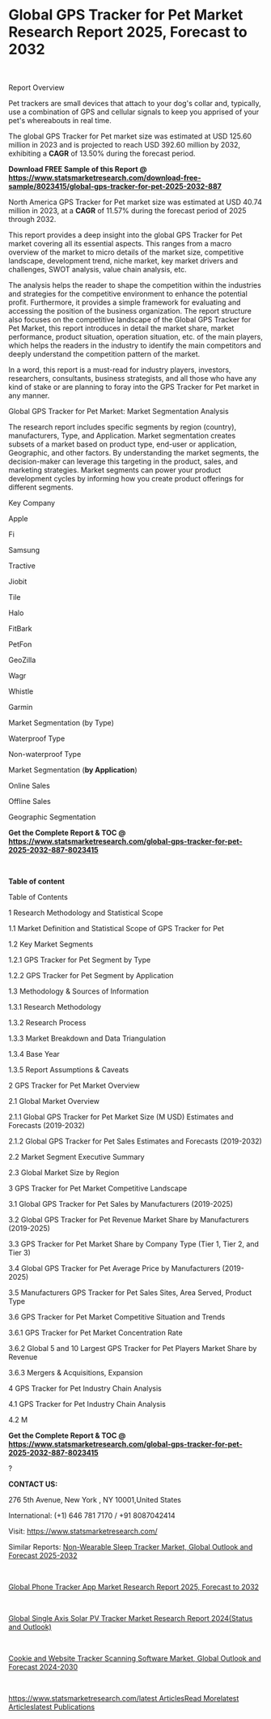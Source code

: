 <h1>Global GPS Tracker for Pet Market Research Report 2025, Forecast to 2032</h1><br/><p>Report Overview</p>
 
 
 
 <p>Pet trackers are small devices that attach to your dog&#39;s collar and, typically, use a combination of GPS and cellular signals to keep you apprised of your pet&#39;s whereabouts in real time.</p>
 
 
 
 <p>The global GPS Tracker for Pet market size was estimated at USD 125.60 million in 2023 and is projected to reach USD 392.60 million by 2032, exhibiting a <strong>CAGR</strong> of 13.50% during the forecast period.</p>
 
 
 
 <p><strong>Download FREE Sample of this Report @ <a href="https://www.statsmarketresearch.com/download-free-sample/8023415/global-gps-tracker-for-pet-2025-2032-887">https://www.statsmarketresearch.com/download-free-sample/8023415/global-gps-tracker-for-pet-2025-2032-887</a></strong></p>
 
 
 
 <p>North America GPS Tracker for Pet market size was estimated at USD 40.74 million in 2023, at a <strong>CAGR</strong> of 11.57% during the forecast period of 2025 through 2032.</p>
 
 
 
 <p>This report provides a deep insight into the global GPS Tracker for Pet market covering all its essential aspects. This ranges from a macro overview of the market to micro details of the market size, competitive landscape, development trend, niche market, key market drivers and challenges, SWOT analysis, value chain analysis, etc.</p>
 
 
 
 <p>The analysis helps the reader to shape the competition within the industries and strategies for the competitive environment to enhance the potential profit. Furthermore, it provides a simple framework for evaluating and accessing the position of the business organization. The report structure also focuses on the competitive landscape of the Global GPS Tracker for Pet Market, this report introduces in detail the market share, market performance, product situation, operation situation, etc. of the main players, which helps the readers in the industry to identify the main competitors and deeply understand the competition pattern of the market.</p>
 
 
 
 <p>In a word, this report is a must-read for industry players, investors, researchers, consultants, business strategists, and all those who have any kind of stake or are planning to foray into the GPS Tracker for Pet market in any manner.</p>
 
 
 
 <p>Global GPS Tracker for Pet Market: Market Segmentation Analysis</p>
 
 
 
 <p>The research report includes specific segments by region (country), manufacturers, Type, and Application. Market segmentation creates subsets of a market based on product type, end-user or application, Geographic, and other factors. By understanding the market segments, the decision-maker can leverage this targeting in the product, sales, and marketing strategies. Market segments can power your product development cycles by informing how you create product offerings for different segments.</p>
 
 
 
 <p>Key Company</p>
 
 
 
 <p>Apple</p>
 
 
 
 <p>Fi</p>
 
 
 
 <p>Samsung</p>
 
 
 
 <p>Tractive</p>
 
 
 
 <p>Jiobit</p>
 
 
 
 <p>Tile</p>
 
 
 
 <p>Halo</p>
 
 
 
 <p>FitBark</p>
 
 
 
 <p>PetFon</p>
 
 
 
 <p>GeoZilla</p>
 
 
 
 <p>Wagr</p>
 
 
 
 <p>Whistle</p>
 
 
 
 <p>Garmin</p>
 
 
 
 <p>Market Segmentation (by Type)</p>
 
 
 
 <p>Waterproof Type</p>
 
 
 
 <p>Non-waterproof Type</p>
 
 
 
 <p>Market Segmentation (<strong>by Application</strong>)</p>
 
 
 
 <p>Online Sales</p>
 
 
 
 <p>Offline Sales</p>
 
 
 
 <p>Geographic Segmentation</p>
 
 
 
 <div><b>Get the Complete Report & TOC @ <a href="https://www.statsmarketresearch.com/global-gps-tracker-for-pet-2025-2032-887-8023415">https://www.statsmarketresearch.com/global-gps-tracker-for-pet-2025-2032-887-8023415</a></b></div>
 
 
 
 <p><br />
 
 <b>Table of content</b></p>
 
 
 
 <p>Table of Contents<br />
 
 1 Research Methodology and Statistical Scope<br />
 
 1.1 Market Definition and Statistical Scope of GPS Tracker for Pet<br />
 
 1.2 Key Market Segments<br />
 
 1.2.1 GPS Tracker for Pet Segment by Type<br />
 
 1.2.2 GPS Tracker for Pet Segment by Application<br />
 
 1.3 Methodology & Sources of Information<br />
 
 1.3.1 Research Methodology<br />
 
 1.3.2 Research Process<br />
 
 1.3.3 Market Breakdown and Data Triangulation<br />
 
 1.3.4 Base Year<br />
 
 1.3.5 Report Assumptions & Caveats<br />
 
 2 GPS Tracker for Pet Market Overview<br />
 
 2.1 Global Market Overview<br />
 
 2.1.1 Global GPS Tracker for Pet Market Size (M USD) Estimates and Forecasts (2019-2032)<br />
 
 2.1.2 Global GPS Tracker for Pet Sales Estimates and Forecasts (2019-2032)<br />
 
 2.2 Market Segment Executive Summary<br />
 
 2.3 Global Market Size by Region<br />
 
 3 GPS Tracker for Pet Market Competitive Landscape<br />
 
 3.1 Global GPS Tracker for Pet Sales by Manufacturers (2019-2025)<br />
 
 3.2 Global GPS Tracker for Pet Revenue Market Share by Manufacturers (2019-2025)<br />
 
 3.3 GPS Tracker for Pet Market Share by Company Type (Tier 1, Tier 2, and Tier 3)<br />
 
 3.4 Global GPS Tracker for Pet Average Price by Manufacturers (2019-2025)<br />
 
 3.5 Manufacturers GPS Tracker for Pet Sales Sites, Area Served, Product Type<br />
 
 3.6 GPS Tracker for Pet Market Competitive Situation and Trends<br />
 
 3.6.1 GPS Tracker for Pet Market Concentration Rate<br />
 
 3.6.2 Global 5 and 10 Largest GPS Tracker for Pet Players Market Share by Revenue<br />
 
 3.6.3 Mergers & Acquisitions, Expansion<br />
 
 4 GPS Tracker for Pet Industry Chain Analysis<br />
 
 4.1 GPS Tracker for Pet Industry Chain Analysis<br />
 
 4.2 M</p>
 
 
 
 <div><b>Get the Complete Report & TOC @ <a href="https://www.statsmarketresearch.com/global-gps-tracker-for-pet-2025-2032-887-8023415">https://www.statsmarketresearch.com/global-gps-tracker-for-pet-2025-2032-887-8023415</a></b></div>
 
 
 
 <p>? </p>
 
 
 
 <p><b>CONTACT US:</b><br />
 
 276 5th Avenue, New York , NY 10001,United States<br />
 
 International: (+1) 646 781 7170 / +91 8087042414<br />
 
 Visit: <a href="https://www.statsmarketresearch.com/">https://www.statsmarketresearch.com/</a><br />
 
 Similar Reports: <a href="https://www.statsmarketresearch.com/global-gps-tracker-for-pet-2025-2032-887-8023415">Non-Wearable Sleep Tracker Market, Global Outlook and Forecast 2025-2032</a><br />
 
 <br />
 
 <a href="https://www.statsmarketresearch.com/global-gps-tracker-for-pet-2025-2032-887-8023415">Global Phone Tracker App Market Research Report 2025, Forecast to 2032</a><br />
 
 <br />
 
 <a href="https://www.statsmarketresearch.com/global-gps-tracker-for-pet-2025-2032-887-8023415">Global Single Axis Solar PV Tracker Market Research Report 2024(Status and Outlook)</a><br />
 
 <br />
 
 <a href="https://www.statsmarketresearch.com/global-gps-tracker-for-pet-2025-2032-887-8023415">Cookie and Website Tracker Scanning Software Market, Global Outlook and Forecast 2024-2030</a><br />
 
 <br />
 
 <a href="https://gyeongbokgung.com">https://www.statsmarketresearch.com/</a><a href="https://hallyeomaritime.com">latest Articles</a><a href="https://jingwansa.com">Read More</a><a href="https://nguoiviet.jp/">latest Articles</a><a href="https://www.intelmarketresearch.com/">latest Publications</a></p>